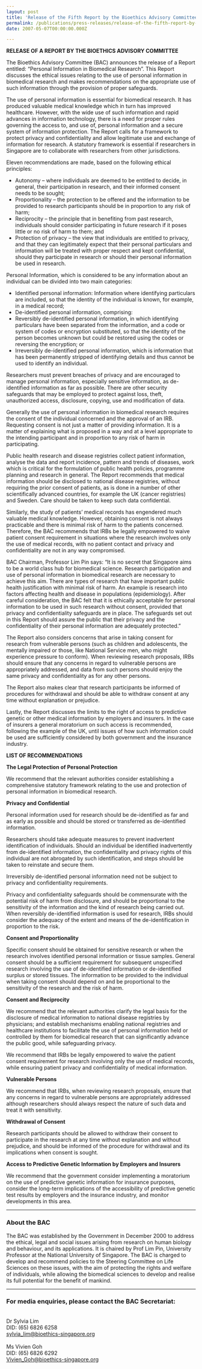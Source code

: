 ```yaml
---
layout: post
title: 'Release of the Fifth Report by the Bioethics Advisory Committee – Personal Information in Biomedical Research'
permalink: /publications/press-releases/release-of-the-fifth-report-by-the-bioethics-advisory-committee–personal-information-in-biomedical-research
date: 2007-05-07T00:00:00.000Z

---
```



**RELEASE OF A REPORT BY THE BIOETHICS ADVISORY COMMITTEE**

The Bioethics Advisory Committee (BAC) announces the release of a Report entitled: “Personal Information in Biomedical Research”. This Report discusses the ethical issues relating to the use of personal information in biomedical research and makes recommendations on the appropriate use of such information through the provision of proper safeguards.

The use of personal information is essential for biomedical research. It has produced valuable medical knowledge which in turn has improved healthcare. However, with the wide use of such information and rapid advances in information technology, there is a need for proper rules governing the access to, and use of, personal information and a secure system of information protection. The Report calls for a framework to protect privacy and confidentiality and allow legitimate use and exchange of information for research. A statutory framework is essential if researchers in Singapore are to collaborate with researchers from other jurisdictions.

Eleven recommendations are made, based on the following ethical principles:
- Autonomy – where individuals are deemed to be entitled to decide, in general, their participation in research, and their informed consent needs to be sought;
- Proportionality – the protection to be offered and the information to be provided to research participants should be in proportion to any risk of harm;
- Reciprocity – the principle that in benefiting from past research, individuals should consider participating in future research if it poses little or no risk of harm to them; and
- Protection of privacy – the view that individuals are entitled to privacy, and that they can legitimately expect that their personal particulars and information will be treated with proper respect and kept confidential, should they participate in research or should their personal information be used in research.

Personal Information, which is considered to be any information about an individual can be divided into two main categories:
- Identified personal information: Information where identifying particulars are included, so that the identity of the individual is known, for example, in a medical record;
- De-identified personal information, comprising:
- Reversibly de-identified personal information, in which identifying particulars have been separated from the information, and a code or system of codes or encryption substituted, so that the identity of the person becomes unknown but could be restored using the codes or reversing the encryption; or
- Irreversibly de-identified personal information, which is information that has been permanently stripped of identifying details and thus cannot be used to identify an individual.

Researchers must prevent breaches of privacy and are encouraged to manage personal information, especially sensitive information, as de-identified information as far as possible. There are other security safeguards that may be employed to protect against loss, theft, unauthorized access, disclosure, copying, use and modification of data.

Generally the use of personal information in biomedical research requires the consent of the individual concerned and the approval of an IRB. Requesting consent is not just a matter of providing information. It is a matter of explaining what is proposed in a way and at a level appropriate to the intending participant and in proportion to any risk of harm in participating.

Public health research and disease registries collect patient information, analyse the data and report incidence, pattern and trends of diseases, work which is critical for the formulation of public health policies, programme planning and research in general. The Report recommends that medical information should be disclosed to national disease registries, without requiring the prior consent of patients, as is done in a number of other scientifically advanced countries, for example the UK (cancer registries) and Sweden. Care should be taken to keep such data confidential.

Similarly, the study of patients’ medical records has engendered much valuable medical knowledge. However, obtaining consent is not always practicable and there is minimal risk of harm to the patients concerned. Therefore, the BAC recommends that IRBs be legally empowered to waive patient consent requirement in situations where the research involves only the use of medical records, with no patient contact and privacy and confidentiality are not in any way compromised.

BAC Chairman, Professor Lim Pin says: “It is no secret that Singapore aims to be a world class hub for biomedical science. Research participation and use of personal information in biomedical research are necessary to achieve this aim. There are types of research that have important public health justification with minimal risk of harm. An example is research into factors affecting health and disease in populations (epidemiology). After careful consideration, the BAC felt that it is ethically acceptable for personal information to be used in such research without consent, provided that privacy and confidentiality safeguards are in place. The safeguards set out in this Report should assure the public that their privacy and the confidentiality of their personal information are adequately protected.”

The Report also considers concerns that arise in taking consent for research from vulnerable persons (such as children and adolescents, the mentally impaired or those, like National Service men, who might experience pressure to conform). When reviewing research proposals, IRBs should ensure that any concerns in regard to vulnerable persons are appropriately addressed, and data from such persons should enjoy the same privacy and confidentiality as for any other persons.

The Report also makes clear that research participants be informed of procedures for withdrawal and should be able to withdraw consent at any time without explanation or prejudice.

Lastly, the Report discusses the limits to the right of access to predictive genetic or other medical information by employers and insurers. In the case of insurers a general moratorium on such access is recommended, following the example of the UK, until issues of how such information could be used are sufficiently considered by both government and the insurance industry. 

**LIST OF RECOMMENDATIONS**

**The Legal Protection of Personal Protection**

We recommend that the relevant authorities consider establishing a comprehensive statutory framework relating to the use and protection of personal information in biomedical research. 

**Privacy and Confidential**

Personal information used for research should be de-identified as far and as early as possible and should be stored or transferred as de-identified information.

Researchers should take adequate measures to prevent inadvertent identification of individuals. Should an individual be identified inadvertently from de-identified information, the confidentiality and privacy rights of this individual are not abrogated by such identification, and steps should be taken to reinstate and secure them.

Irreversibly de-identified personal information need not be subject to privacy and confidentiality requirements.

Privacy and confidentiality safeguards should be commensurate with the potential risk of harm from disclosure, and should be proportional to the sensitivity of the information and the kind of research being carried out. When reversibly de-identified information is used for research, IRBs should consider the adequacy of the extent and means of the de-identification in proportion to the risk. 

**Consent and Proportionality**

Specific consent should be obtained for sensitive research or when the research involves identified personal information or tissue samples. General consent should be a sufficient requirement for subsequent unspecified research involving the use of de-identified information or de-identified surplus or stored tissues. The information to be provided to the individual when taking consent should depend on and be proportional to the sensitivity of the research and the risk of harm. 

**Consent and Reciprocity**

We recommend that the relevant authorities clarify the legal basis for the disclosure of medical information to national disease registries by physicians; and establish mechanisms enabling national registries and healthcare institutions to facilitate the use of personal information held or controlled by them for biomedical research that can significantly advance the public good, while safeguarding privacy.

We recommend that IRBs be legally empowered to waive the patient consent requirement for research involving only the use of medical records, while ensuring patient privacy and confidentiality of medical information. 

**Vulnerable Persons**

We recommend that IRBs, when reviewing research proposals, ensure that any concerns in regard to vulnerable persons are appropriately addressed although researchers should always respect the nature of such data and treat it with sensitivity. 

**Withdrawal of Consent**

Research participants should be allowed to withdraw their consent to participate in the research at any time without explanation and without prejudice, and should be informed of the procedure for withdrawal and its implications when consent is sought. 

**Access to Predictive Genetic Information by Employers and Insurers**

We recommend that the government consider implementing a moratorium on the use of predictive genetic information for insurance purposes, consider the long-term implications of the accessibility of predictive genetic test results by employers and the insurance industry, and monitor developments in this area. 

---

### **About the BAC** ###

The BAC was established by the Government in December 2000 to address the ethical, legal and social issues arising from research on human biology and behaviour, and its applications. It is chaired by Prof Lim Pin, University Professor at the National University of Singapore. The BAC is charged to develop and recommend policies to the Steering Committee on Life Sciences on these issues, with the aim of protecting the rights and welfare of individuals, while allowing the biomedical sciences to develop and realise its full potential for the benefit of mankind.

---

### **For media enquiries, please contact the BAC Secretariat:**

<br>Dr Sylvia Lim
<br>DID: (65) 6826 6258
<br><sylvia_lim@bioethics-singapore.org>
<br>
<br>Ms Vivien Goh
<br>DID: (65) 6826 6292
<br><Vivien_Goh@bioethics-singapore.org>
